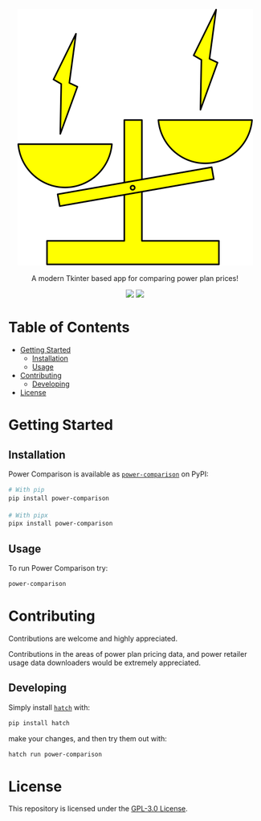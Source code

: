 <p align="center">
    <img alt="Shows the Power Comparison logo, a balance scale with two lightning bolts hovering above each side." src="https://raw.githubusercontent.com/hdert/Power-Comparison/main/src/power_comparison/img/power_compare.svg">
</p>
<p align="center">
    A modern Tkinter based app for comparing power plan prices!
</p>

<p align="center">
    <a href="https://pypi.org/project/power-comparison"><img src="https://img.shields.io/pypi/v/power-comparison.svg"></a>
    <a href="https://github.com/hdert/Power-Comparison/blob/main/LICENSE"><img src="https://img.shields.io/pypi/l/power-comparison.svg"></a>
</p>

# Table of Contents

-   [Getting Started](#getting-started)
    -   [Installation](#installation)
    -   [Usage](#usage)
-   [Contributing](#contributing)
    -   [Developing](#developing)
-   [License](#license)

# Getting Started

## Installation

Power Comparison is available as [`power-comparison`](https://pypi.org/project/power-comparison/) on PyPI:

```sh
# With pip
pip install power-comparison

# With pipx
pipx install power-comparison
```

## Usage

To run Power Comparison try:

```sh
power-comparison
```

# Contributing

Contributions are welcome and highly appreciated.

Contributions in the areas of power plan pricing data, and power retailer usage data downloaders would be extremely appreciated.

## Developing

Simply install [`hatch`](https://pypi.org/project/hatch) with:

```sh
pip install hatch
```

make your changes, and then try them out with:

```sh
hatch run power-comparison
```

# License

This repository is licensed under the [GPL-3.0 License](https://github.com/hdert/Power-Comparison/blob/main/LICENSE).
